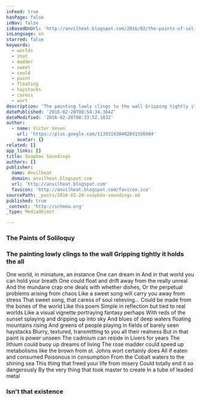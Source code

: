 ```yaml
---
inFeed: true
hasPage: false
inNav: false
isBasedOnUrl: 'http://anvilheat.blogspot.com/2016/02/the-paints-of-soliloquy.html'
inLanguage: en
starred: false
keywords:
  - worlds
  - shat
  - madder
  - sweet
  - could
  - paint
  - floating
  - haystacks
  - caress
  - wort
description: 'The painting lowly clings to the wall Gripping tightly it holds the all One world, in miniature, an instance One can dream in And in that world you can hold your breath One could float and drift away from the really unreal Or perhaps your cat who shat upon bookshelf Or dishes, or the perpetual problems arising from chaos Like a sweet song will carry you away from stress That sweet song, that caress of soul relieving...'
datePublished: '2016-02-20T08:54:34.364Z'
dateModified: '2016-02-20T08:33:52.183Z'
author:
  - name: Victor Vosen
    url: 'https://plus.google.com/113931630402891556984'
    avatar: {}
related: []
app_links: []
title: Soapbox Soundings
authors: []
publisher:
  name: Anvilheat
  domain: anvilheat.blogspot.com
  url: 'http://anvilheat.blogspot.com'
  favicon: 'http://anvilheat.blogspot.com/favicon.ico'
sourcePath: _posts/2016-02-20-soapbox-soundings.md
published: true
_context: 'http://schema.org'
_type: MediaObject

---
```

### The Paints of Soliloquy 

### The painting lowly clings to the wall Gripping tightly it holds the all
One world, in miniature, an instance
One can dream in
And in that world you can hold your breath
One could float and drift away from the really unreal
And the mundane crap one deals with whether dishes,
Or the perpetual problems arising from chaos
Like a sweet song will carry you away from stress
That sweet song, that caress of soul relieving...
Could be made from the bones of the world
Like this poem Simple in reflection but tied to real worlds
Like a visual vignette portraying fantasy perhaps
With reds of the sunset splaying and dripping up into sky
And blues of deep waters floating mountains rising
And greens of people playing in fields of barely seen haystacks
Blurry, textured, transmitting to you all their realness
But in that paint is power unseen
The cadmium can reside in Livers for years
The lithium could buoy up dreams of living
The rose madder could speed up metabolisms
like the brown from st. Johns wort certainly does
All if eaten and consumed
Poisonous in consumption
From the Cobalt waters to the shining sea
This thing that freed your life from misery
Could totally end it so dangerously
By the very thing that took master to create
In a tube of leaded metal 

### Isn't that existence